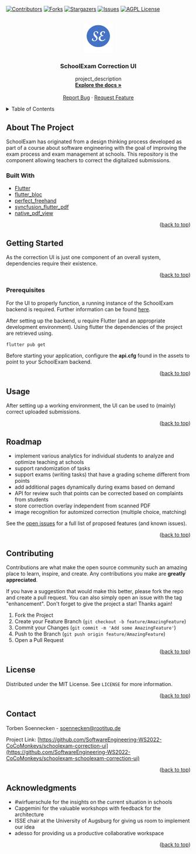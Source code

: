 <div id="top"></div>
<!--
*** Thanks for checking out the Best-README-Template. If you have a suggestion
*** that would make this better, please fork the repo and create a pull request
*** or simply open an issue with the tag "enhancement".
*** Don't forget to give the project a star!
*** Thanks again! Now go create something AMAZING! :D
-->



<!-- PROJECT SHIELDS -->
<!--
*** I'm using markdown "reference style" links for readability.
*** Reference links are enclosed in brackets [ ] instead of parentheses ( ).
*** See the bottom of this document for the declaration of the reference variables
*** for contributors-url, forks-url, etc. This is an optional, concise syntax you may use.
*** https://www.markdownguide.org/basic-syntax/#reference-style-links
-->
[![Contributors][contributors-shield]][contributors-url]
[![Forks][forks-shield]][forks-url]
[![Stargazers][stars-shield]][stars-url]
[![Issues][issues-shield]][issues-url]
[![AGPL License][license-shield]][license-url]


<!-- PROJECT LOGO -->
<br />
<div align="center">
  <a href="https://github.com/SoftwareEngineering-WS2022-CoCoMonkeys/schoolexam-correction-ui">
    <img src="images/selogo2.png" alt="Logo" width="80" height="80">
  </a>

<h3 align="center">SchoolExam Correction UI</h3>

  <p align="center">
    project_description
    <br />
    <a href="https://github.com/SoftwareEngineering-WS2022-CoCoMonkeys/schoolexam-correction-ui"><strong>Explore the docs »</strong></a>
    <br />
    <br />
    <a href="https://github.com/SoftwareEngineering-WS2022-CoCoMonkeys/
schoolexam-correction-ui/issues">Report Bug</a>
    ·
    <a href="https://github.com/SoftwareEngineering-WS2022-CoCoMonkeys/schoolexam-correction-ui/issues">Request Feature</a>
  </p>
</div>

<!-- TABLE OF CONTENTS -->
<details>
  <summary>Table of Contents</summary>
  <ol>
    <li>
      <a href="#about-the-project">About The Project</a>
      <ul>
        <li><a href="#built-with">Built With</a></li>
      </ul>
    </li>
    <li>
      <a href="#getting-started">Getting Started</a>
      <ul>
        <li><a href="#prerequisites">Prerequisites</a></li>
        <li><a href="#installation">Installation</a></li>
      </ul>
    </li>
    <li><a href="#usage">Usage</a></li>
    <li><a href="#roadmap">Roadmap</a></li>
    <li><a href="#contributing">Contributing</a></li>
    <li><a href="#license">License</a></li>
    <li><a href="#contact">Contact</a></li>
    <li><a href="#acknowledgments">Acknowledgments</a></li>
  </ol>
</details>

<!-- ABOUT THE PROJECT -->

## About The Project

SchoolExam has originated from a design thinking process developed as part of a course about software engineering with the goal of improving the exam process and exam management at schools. This repository is the component allowing teachers to correct the digitalized submissions.

### Built With

- [Flutter](https://flutter.dev/)
- [flutter_bloc](https://pub.dev/packages/flutter_bloc)
- [perfect_freehand](https://github.com/steveruizok/perfect-freehand)
- [syncfusion_flutter_pdf](https://pub.dev/packages/syncfusion_flutter_pdf)
- [native_pdf_view](https://pub.dev/packages/native_pdf_view)

<p align="right">(<a href="#top">back to top</a>)</p>

<!-- GETTING STARTED -->

## Getting Started

As the correction UI is just one component of an overall system, dependencies require their existence.

<p align="right">(<a href="#top">back to top</a>)</p>

### Prerequisites

For the UI to properly function, a running instance of the SchoolExam backend is required. Further information can be found <a href="https://github.com/SoftwareEngineering-WS2022-CoCoMonkeys/schoolexam">here</a>.

After setting up the backend, u require Flutter (and an appropriate development environment). Using flutter the dependencies of the project are retrieved using.

```
flutter pub get
```

Before starting your application, configure the **api.cfg** found in the assets to point to your SchoolExam backend.

<p align="right">(<a href="#top">back to top</a>)</p>

## Usage

After setting up a working environment, the UI can be used to (mainly) correct uploaded submissions.

<p align="right">(<a href="#top">back to top</a>)</p>

## Roadmap

- implement various analytics for individual students to analyze and optimize teaching at schools
- support randomization of tasks
- support exams (writing tasks) that have a grading scheme different from points
- add additional pages dynamically during exams based on demand
- API for review such that points can be corrected based on complaints from students
- store correction overlay independent from scanned PDF
- image recognition for automized correction (multiple choice, matching)

See the [open issues](https://github.com/SoftwareEngineering-WS2022-CoCoMonkeys/schoolexam/issues) for a full list of
proposed features (and known issues).

<p align="right">(<a href="#top">back to top</a>)</p>

<!-- CONTRIBUTING -->

## Contributing

Contributions are what make the open source community such an amazing place to learn, inspire, and create. Any contributions you make are **greatly appreciated**.

If you have a suggestion that would make this better, please fork the repo and create a pull request. You can also simply open an issue with the tag "enhancement".
Don't forget to give the project a star! Thanks again!

1. Fork the Project
2. Create your Feature Branch (`git checkout -b feature/AmazingFeature`)
3. Commit your Changes (`git commit -m 'Add some AmazingFeature'`)
4. Push to the Branch (`git push origin feature/AmazingFeature`)
5. Open a Pull Request

<p align="right">(<a href="#top">back to top</a>)</p>

<!-- LICENSE -->

## License

Distributed under the MIT License. See `LICENSE` for more information.

<p align="right">(<a href="#top">back to top</a>)</p>

<!-- CONTACT -->

## Contact

Torben Soennecken - soennecken@rootitup.de

Project
Link: [https://github.com/SoftwareEngineering-WS2022-CoCoMonkeys/schoolexam-correction-ui](https://github.com/SoftwareEngineering-WS2022-CoCoMonkeys/schoolexam-schoolexam-correction-ui)

<p align="right">(<a href="#top">back to top</a>)</p>

<!-- ACKNOWLEDGMENTS -->

## Acknowledgments

- []()#wirfuerschule for the insights on the current situation in schools
- []()Capgemini for the valuable workshops with feedback for the architecture
- []()ISSE chair at the University of Augsburg for giving us room to implement our idea
- []()adesso for providing us a productive collaborative workspace

<p align="right">(<a href="#top">back to top</a>)</p>

<!-- MARKDOWN LINKS & IMAGES -->
<!-- https://www.markdownguide.org/basic-syntax/#reference-style-links -->

[contributors-shield]: https://img.shields.io/github/contributors/SoftwareEngineering-WS2022-CoCoMonkeys/schoolexam.svg?style=for-the-badge
[contributors-url]: https://github.com/SoftwareEngineering-WS2022-CoCoMonkeys/schoolexam-correction-ui/graphs/contributors
[forks-shield]: https://img.shields.io/github/forks/SoftwareEngineering-WS2022-CoCoMonkeys/schoolexam-correction-ui.svg?style=for-the-badge
[forks-url]: https://github.com/SoftwareEngineering-WS2022-CoCoMonkeys/schoolexam-correction-ui/network/members
[stars-shield]: https://img.shields.io/github/stars/SoftwareEngineering-WS2022-CoCoMonkeys/schoolexam-correction-ui.svg?style=for-the-badge
[stars-url]: https://github.com/SoftwareEngineering-WS2022-CoCoMonkeys/schoolexam-correction-ui/stargazers
[issues-shield]: https://img.shields.io/github/issues/SoftwareEngineering-WS2022-CoCoMonkeys/schoolexam-correction-ui.svg?style=for-the-badge
[issues-url]: https://github.com/SoftwareEngineering-WS2022-CoCoMonkeys/schoolexam-correction-ui/issues
[license-shield]: https://img.shields.io/github/license/SoftwareEngineering-WS2022-CoCoMonkeys/schoolexam-correction-ui.svg?style=for-the-badge
[license-url]: https://github.com/SoftwareEngineering-WS2022-CoCoMonkeys/schoolexam-correction-ui/blob/main/gnu-agpl-v3.0.md
